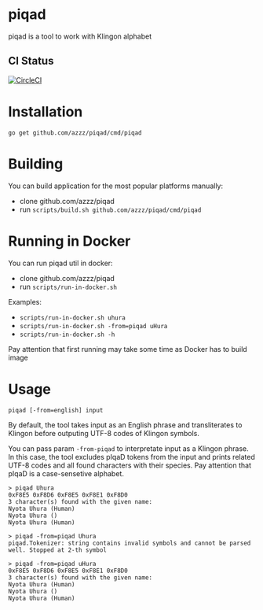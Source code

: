 # piqad

piqad is a tool to work with Klingon alphabet

## CI Status
[![CircleCI](https://circleci.com/gh/azzz/piqad/tree/master.svg?style=svg)](https://circleci.com/gh/azzz/piqad/tree/master)

# Installation
`go get github.com/azzz/piqad/cmd/piqad`

# Building
You can build application for the most popular platforms manually:
- clone github.com/azzz/piqad
- run `scripts/build.sh github.com/azzz/piqad/cmd/piqad`

# Running in Docker
You can run piqad util in docker:
- clone github.com/azzz/piqad
- run `scripts/run-in-docker.sh`

Examples:
- `scripts/run-in-docker.sh uhura`
- `scripts/run-in-docker.sh -from=piqad uHura`
- `scripts/run-in-docker.sh -h`

Pay attention that first running may take some time as Docker has to build image

# Usage
`piqad [-from=english] input`

By default, the tool takes input as an English phrase and transliterates to Klingon before outputing UTF-8 codes of Klingon symbols.

You can pass param `-from-piqad` to interpretate input as a Klingon phrase. In this case, the tool excludes pIqaD tokens from the input and prints related UTF-8 codes and all found characters with their species.
Pay attention that pIqaD is a case-sensetive alphabet.

```
> piqad Uhura
0xF8E5 0xF8D6 0xF8E5 0xF8E1 0xF8D0
3 character(s) found with the given name:
Nyota Uhura (Human)
Nyota Uhura ()
Nyota Uhura (Human)
```

```
> piqad -from=piqad Uhura
piqad.Tokenizer: string contains invalid symbols and cannot be parsed well. Stopped at 2-th symbol
```

```
> piqad -from=piqad uHura
0xF8E5 0xF8D6 0xF8E5 0xF8E1 0xF8D0
3 character(s) found with the given name:
Nyota Uhura (Human)
Nyota Uhura ()
Nyota Uhura (Human)
```
